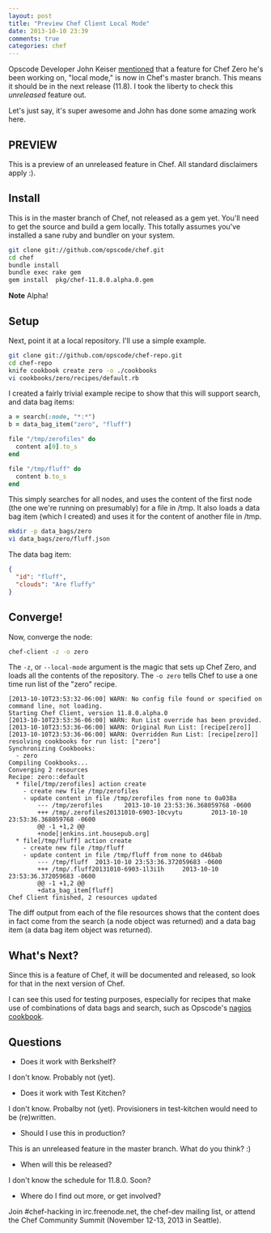 ```yaml
---
layout: post
title: "Preview Chef Client Local Mode"
date: 2013-10-10 23:39
comments: true
categories: chef
---
```


Opscode Developer John Keiser
[mentioned](https://twitter.com/jkeiser2/status/388460927026085888)
that a feature for Chef Zero he's been working on, "local mode," is
now in Chef's master branch. This means it should be in the next
release (11.8). I took the liberty to check this *unreleased* feature
out.

Let's just say, it's super awesome and John has done some amazing work
here.

## PREVIEW

This is a preview of an unreleased feature in Chef. All standard
disclaimers apply :).

## Install

This is in the master branch of Chef, not released as a gem yet.
You'll need to get the source and build a gem locally. This totally
assumes you've installed a sane ruby and bundler on your system.

```sh
git clone git://github.com/opscode/chef.git
cd chef
bundle install
bundle exec rake gem
gem install  pkg/chef-11.8.0.alpha.0.gem
```

**Note** Alpha!

## Setup

Next, point it at a local repository. I'll use a simple example.

```sh
git clone git://github.com/opscode/chef-repo.git
cd chef-repo
knife cookbook create zero -o ./cookbooks
vi cookbooks/zero/recipes/default.rb
```

I created a fairly trivial example recipe to show that this will
support search, and data bag items:

```ruby
a = search(:node, "*:*")
b = data_bag_item("zero", "fluff")

file "/tmp/zerofiles" do
  content a[0].to_s
end

file "/tmp/fluff" do
  content b.to_s
end
```

This simply searches for all nodes, and uses the content of the first
node (the one we're running on presumably) for a file in /tmp. It also
loads a data bag item (which I created) and uses it for the content of
another file in /tmp.

```sh
mkdir -p data_bags/zero
vi data_bags/zero/fluff.json
```

The data bag item:

```json
{
  "id": "fluff",
  "clouds": "Are fluffy"
}
```

## Converge!

Now, converge the node:

```sh
chef-client -z -o zero
```

The `-z`, or `--local-mode` argument is the magic that sets up Chef
Zero, and loads all the contents of the repository. The `-o zero`
tells Chef to use a one time run list of the "zero" recipe.

```
[2013-10-10T23:53:32-06:00] WARN: No config file found or specified on command line, not loading.
Starting Chef Client, version 11.8.0.alpha.0
[2013-10-10T23:53:36-06:00] WARN: Run List override has been provided.
[2013-10-10T23:53:36-06:00] WARN: Original Run List: [recipe[zero]]
[2013-10-10T23:53:36-06:00] WARN: Overridden Run List: [recipe[zero]]
resolving cookbooks for run list: ["zero"]
Synchronizing Cookbooks:
  - zero
Compiling Cookbooks...
Converging 2 resources
Recipe: zero::default
  * file[/tmp/zerofiles] action create
    - create new file /tmp/zerofiles
    - update content in file /tmp/zerofiles from none to 0a038a
        --- /tmp/zerofiles      2013-10-10 23:53:36.368059768 -0600
        +++ /tmp/.zerofiles20131010-6903-10cvytu        2013-10-10 23:53:36.368059768 -0600
        @@ -1 +1,2 @@
        +node[jenkins.int.housepub.org]
  * file[/tmp/fluff] action create
    - create new file /tmp/fluff
    - update content in file /tmp/fluff from none to d46bab
        --- /tmp/fluff  2013-10-10 23:53:36.372059683 -0600
        +++ /tmp/.fluff20131010-6903-1l3i1h     2013-10-10 23:53:36.372059683 -0600
        @@ -1 +1,2 @@
        +data_bag_item[fluff]
Chef Client finished, 2 resources updated
```

The diff output from each of the file resources shows that the content
does in fact come from the search (a node object was returned) and a
data bag item (a data bag item object was returned).

## What's Next?

Since this is a feature of Chef, it will be documented and released,
so look for that in the next version of Chef.

I can see this used for testing purposes, especially for recipes that
make use of combinations of data bags and search, such as Opscode's
[nagios cookbook](http://community.opscode.com/cookbooks/nagios).

## Questions

* Does it work with Berkshelf?

I don't know. Probably not (yet).

* Does it work with Test Kitchen?

I don't know. Probalby not (yet). Provisioners in test-kitchen
would need to be (re)written.

* Should I use this in production?

This is an unreleased feature in the master branch. What do you think?
:)

* When will this be released?

I don't know the schedule for 11.8.0. Soon?

* Where do I find out more, or get involved?

Join #chef-hacking in irc.freenode.net, the chef-dev mailing list, or
attend the Chef Community Summit (November 12-13, 2013 in Seattle).

